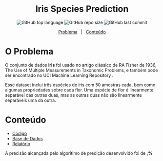 <h1 align="center">
  Iris Species Prediction
</h1>

<p align="center">
  <img alt="GitHub top language" src="https://img.shields.io/github/languages/top/leticiagomescs/Data_Science_Study_Projects/Iris_Flower_Classification">
  <img alt="GitHub repo size" src="https://img.shields.io/github/repo-size/leticiagomescs/Data_Science_Study_Projects/Iris_Flower_Classification">
  <img alt="GitHub last commit" src="https://img.shields.io/github/last-commit/leticiagomescs/Data_Science_Study_Projects/Iris_Flower_Classification">
 </p>

<p align="center">
  <a href="#problema">Problema</a>
  &nbsp;&nbsp;|&nbsp;&nbsp;
  <a href="#conteúdo">Conteúdo</a>
</p>

# O Problema

O conjunto de dados **Iris** foi usado no artigo clássico de RA Fisher de 1936, The Use of Multiple Measurements in Taxonomic Problems, e também pode ser encontrado no UCI Machine Learning Repository .

Esse dataset inclui três espécies de íris com 50 amostras cada, bem como algumas propriedades sobre cada flor. Uma espécie de flor é linearmente separável das outras duas, mas as outras duas não são linearmente separáveis uma da outra.

# Conteúdo

- [Código]()
- [Base de Dados](https://www.kaggle.com/uciml/iris)
- [Relatório]()

A precisão alcançada pelo algorítimo de predição desenvolvido foi de **__,__%** 
